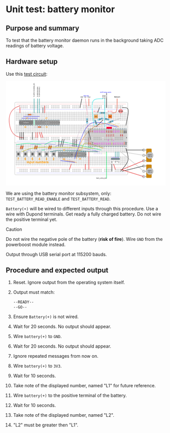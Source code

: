# Unit test: battery monitor

## Purpose and summary

To test that the battery monitor daemon runs in the
background taking ADC readings of battery voltage.

## Hardware setup

Use this [test circuit](../../../Protoboards/MainTestBoard.diy):

![Test circuit image](../../../Protoboards/MainTestBoard.png)

We are using the battery monitor subsystem, only:
`TEST_BATTERY_READ_ENABLE` and `TEST_BATTERY_READ`.

`Battery(+)` will be wired to different inputs through this procedure.
Use a wire with Dupond terminals.
Get ready a fully charged battery. Do not wire the positive terminal yet.

> [!CAUTION]
> Do not wire the negative pole of the battery (**risk of fire**).
> Wire `GND` from the powerboost module instead.

Output through USB serial port at 115200 bauds.

## Procedure and expected output

1. Reset. Ignore output from the operating system itself.
2. Output must match:

   ```text
   --READY--
   --GO--
   ```

3. Ensure `Battery(+)` is not wired.
4. Wait for 20 seconds. No output should appear.
5. Wire `battery(+)` to `GND`.
6. Wait for 20 seconds. No output should appear.
7. Ignore repeated messages from now on.
8. Wire `battery(+)` to `3V3`.
9. Wait for 10 seconds.
10. Take note of the displayed number, named "L1" for future reference.
11. Wire `battery(+)` to the positive terminal of the battery.
12. Wait for 10 seconds.
13. Take note of the displayed number, named "L2".
14. "L2" must be greater then "L1".
